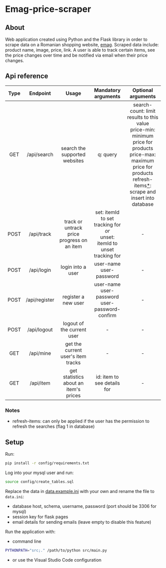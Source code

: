 # Emag-price-scraper

## About

Web application created using Python and the Flask library in order to scrape data on a Romanian shopping website, [emag](https://www.emag.ro/). Scraped data include: product name, image, price, link. A user is able to track certain items, see the price changes over time and be notified via email when their price changes.

## Api reference

| Type  |   Endpoint    |                   Usage                    |                              Mandatory arguments                               |                                                                                    Optional arguments                                                                                    |
| :---: | :-----------: | :----------------------------------------: | :----------------------------------------------------------------------------: | :--------------------------------------------------------------------------------------------------------------------------------------------------------------------------------------: |
|  GET  |  /api/search  |       search the supported websites        |                                    q: query                                    | search-count: limit results to this value<br>price-min: minimum price for products<br>price-max: maximum price for products<br>refresh-items[*](#notes): scrape and insert into database |
| POST  |  /api/track   | track or untrack price progress on an item | set: itemId to set tracking for<br>*or*<br>unset: itemId to unset tracking for |                                                                                            -                                                                                             |
| POST  |  /api/login   |             login into a user              |                           user-name<br>user-password                           |                                                                                            -                                                                                             |
| POST  | /api/register |            register a new user             |              user-name<br>user-password<br>user-password-confirm               |                                                                                            -                                                                                             |
| POST  |  /api/logout  |         logout of the current user         |                                       -                                        |                                                                                            -                                                                                             |
|  GET  |   /api/mine   |     get the current user's item tracks     |                                       -                                        |                                                                                            -                                                                                             |
|  GET  |   /api/item   |   get statistics about an item's prices    |                          id: item to see details for                           |                                                                                            -                                                                                             |

### Notes

- refresh-items: can only be applied if the user has the permission to refresh the searches (flag 1 in database)

## Setup

Run:

```bash
pip install -r config/requirements.txt
```

Log into your mysql user and run:

```bash
source config/create_tables.sql
```

Replace the data in [data.example.ini](config/data.example.ini) with your own and rename the file to `data.ini`:

- database host, schema, username, password (port should be 3306 for mysql)
- session key for flask pages
- email details for sending emails (leave empty to disable this feature)

Run the application with:

- command line

```bash
PYTHONPATH="src;." /path/to/python src/main.py
```

- or use the Visual Studio Code configuration
